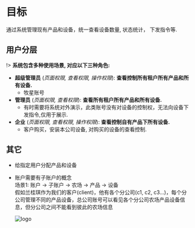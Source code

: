 # 目标
通过系统管理现有产品和设备，统一查看设备数量, 状态统计， 下发指令等.

## 用户分层

!> **系统包含多种使用场景, 对应以下三种角色:**

- **超级管理员** (*页面权限, 查看权限, 操作权限*): **查看控制所有租户所有产品和所有设备.**
    - 牧星账号
- **管理员** (*页面权限, 查看权限*): **查看所有租户所有产品和所有设备.**
    - 有时需要将系统对外演示，此类账号没有对设备的控制权，无法向设备下发指令,仅用于展示.
- **企业** (*页面权限, 查看权限, 操作权限*): **查看控制自有产品下所有设备.**
    - 客户购买，安装本公司设备, 对购买的设备的查看控制.
    

## 其它

- 给指定用户分配产品和设备
- 账户需要有子账户的概念  
  场景1: 账户 -> 子账户 -> 农场 -> 产品 -> 设备  
  假如兰桂琪作为我们的客户(client)，他有各个分公司(c1, c2, c3...)，每个分公司管理不同的产品设备，总公司账号可以看见各个分公司农场产品设备信息，但分公司之间不能看到彼此的农场信息

  ![logo](https://mxzn-docs.oss-cn-hongkong.aliyuncs.com/images/rules.png ':size=1095x771')